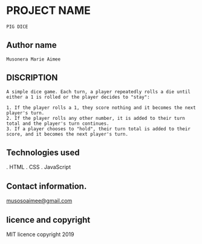 # PROJECT NAME
```
PIG DICE
```
## Author name
```
Musonera Marie Aimee
```
## DISCRIPTION
```
A simple dice game. Each turn, a player repeatedly rolls a die until either a 1 is rolled or the player decides to "stay":

1. If the player rolls a 1, they score nothing and it becomes the next player's turn.
2. If the player rolls any other number, it is added to their turn total and the player's turn continues.
3. If a player chooses to "hold", their turn total is added to their score, and it becomes the next player's turn.

```
## Technologies used
. HTML
. CSS
. JavaScript
## Contact information.
musosoaimee@gmail.com
## licence and copyright
MIT licence copyright 2019
